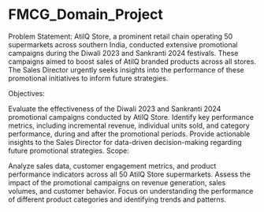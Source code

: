 # FMCG_Domain_Project

Problem Statement:
AtilQ Store, a prominent retail chain operating 50 supermarkets across southern India, conducted extensive promotional campaigns during the Diwali 2023 and Sankranti 2024 festivals. These campaigns aimed to boost sales of AtilQ branded products across all stores. The Sales Director urgently seeks insights into the performance of these promotional initiatives to inform future strategies.

Objectives:

Evaluate the effectiveness of the Diwali 2023 and Sankranti 2024 promotional campaigns conducted by AtilQ Store.
Identify key performance metrics, including incremental revenue, individual units sold, and category performance, during and after the promotional periods.
Provide actionable insights to the Sales Director for data-driven decision-making regarding future promotional strategies.
Scope:

Analyze sales data, customer engagement metrics, and product performance indicators across all 50 AtilQ Store supermarkets.
Assess the impact of the promotional campaigns on revenue generation, sales volumes, and customer behavior.
Focus on understanding the performance of different product categories and identifying trends and patterns.

